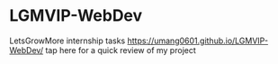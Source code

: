 # LGMVIP-WebDev
LetsGrowMore internship tasks
https://umang0601.github.io/LGMVIP-WebDev/ tap here for a quick review of my project
